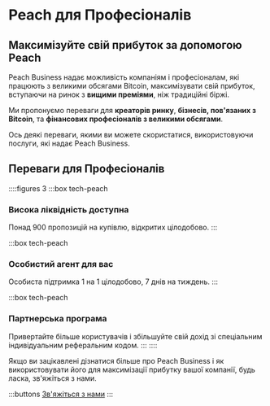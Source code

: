 # Peach для Професіоналів
## Максимізуйте свій прибуток за допомогою Peach

Peach Business надає можливість компаніям і професіоналам, які працюють з великими обсягами Bitcoin, максимізувати свій прибуток, вступаючи на ринок з **вищими преміями**, ніж традиційні біржі.

Ми пропонуємо переваги для **креаторів ринку**, **бізнесів, пов'язаних з Bitcoin**, та **фінансових професіоналів з великими обсягами**.

Ось деякі переваги, якими ви можете скористатися, використовуючи послуги, які надає Peach Business.

## Переваги для Професіоналів
::::figures 3
:::box tech-peach
### Висока ліквідність доступна
Понад 900 пропозицій на купівлю, відкритих цілодобово.
:::

:::box tech-peach
### Особистий агент для вас
Особиста підтримка 1 на 1 цілодобово, 7 днів на тиждень.
:::

:::box tech-peach
### Партнерська програма
Привертайте більше користувачів і збільшуйте свій дохід зі спеціальним індивідуальним реферальним кодом.
:::
::::

Якщо ви зацікавлені дізнатися більше про Peach Business і як використовувати його для максимізації прибутку вашої компанії, будь ласка, зв'яжіться з нами.

:::buttons
[Зв'яжіться з нами](mailto:$contactEmail$)
:::
